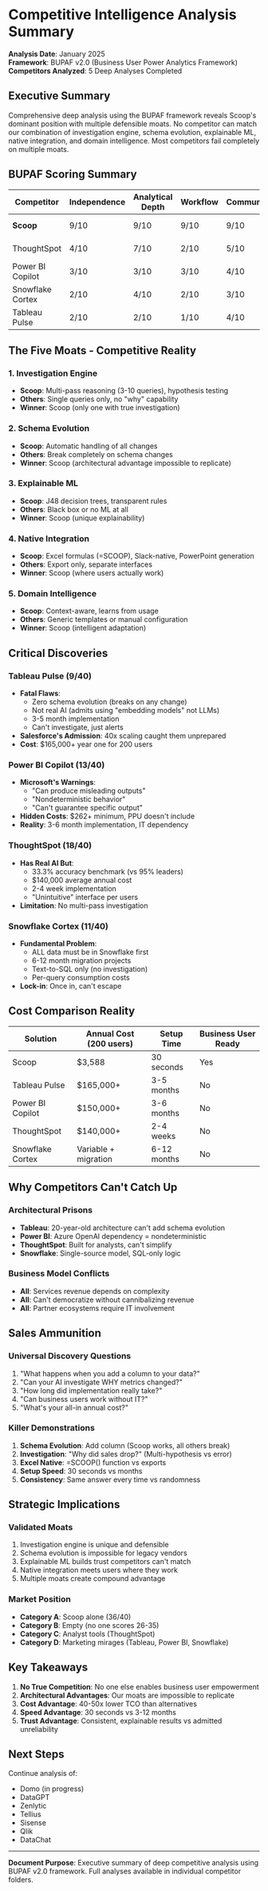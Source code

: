 # Competitive Intelligence Analysis Summary

**Analysis Date**: January 2025  
**Framework**: BUPAF v2.0 (Business User Power Analytics Framework)  
**Competitors Analyzed**: 5 Deep Analyses Completed

## Executive Summary

Comprehensive deep analysis using the BUPAF framework reveals Scoop's dominant position with multiple defensible moats. No competitor can match our combination of investigation engine, schema evolution, explainable ML, native integration, and domain intelligence. Most competitors fail completely on multiple moats.

## BUPAF Scoring Summary

| Competitor | Independence | Analytical Depth | Workflow | Communication | **TOTAL** | Category |
|------------|-------------|-----------------|----------|---------------|-----------|----------|
| **Scoop** | 9/10 | 9/10 | 9/10 | 9/10 | **36/40** | A - Empowerment |
| ThoughtSpot | 4/10 | 7/10 | 2/10 | 5/10 | **18/40** | C - Analyst Tool |
| Power BI Copilot | 3/10 | 3/10 | 3/10 | 4/10 | **13/40** | D - Mirage |
| Snowflake Cortex | 2/10 | 4/10 | 2/10 | 3/10 | **11/40** | D - Mirage |
| Tableau Pulse | 2/10 | 2/10 | 1/10 | 4/10 | **9/40** | D - Mirage |

## The Five Moats - Competitive Reality

### 1. Investigation Engine
- **Scoop**: Multi-pass reasoning (3-10 queries), hypothesis testing
- **Others**: Single queries only, no "why" capability
- **Winner**: Scoop (only one with true investigation)

### 2. Schema Evolution
- **Scoop**: Automatic handling of all changes
- **Others**: Break completely on schema changes
- **Winner**: Scoop (architectural advantage impossible to replicate)

### 3. Explainable ML
- **Scoop**: J48 decision trees, transparent rules
- **Others**: Black box or no ML at all
- **Winner**: Scoop (unique explainability)

### 4. Native Integration
- **Scoop**: Excel formulas (=SCOOP), Slack-native, PowerPoint generation
- **Others**: Export only, separate interfaces
- **Winner**: Scoop (where users actually work)

### 5. Domain Intelligence
- **Scoop**: Context-aware, learns from usage
- **Others**: Generic templates or manual configuration
- **Winner**: Scoop (intelligent adaptation)

## Critical Discoveries

### Tableau Pulse (9/40)
- **Fatal Flaws**: 
  - Zero schema evolution (breaks on any change)
  - Not real AI (admits using "embedding models" not LLMs)
  - 3-5 month implementation
  - Can't investigate, just alerts
- **Salesforce's Admission**: 40x scaling caught them unprepared
- **Cost**: $165,000+ year one for 200 users

### Power BI Copilot (13/40)
- **Microsoft's Warnings**:
  - "Can produce misleading outputs"
  - "Nondeterministic behavior" 
  - "Can't guarantee specific output"
- **Hidden Costs**: $262+ minimum, PPU doesn't include
- **Reality**: 3-6 month implementation, IT dependency

### ThoughtSpot (18/40)
- **Has Real AI But**:
  - 33.3% accuracy benchmark (vs 95% leaders)
  - $140,000 average annual cost
  - 2-4 week implementation
  - "Unintuitive" interface per users
- **Limitation**: No multi-pass investigation

### Snowflake Cortex (11/40)
- **Fundamental Problem**:
  - ALL data must be in Snowflake first
  - 6-12 month migration projects
  - Text-to-SQL only (no investigation)
  - Per-query consumption costs
- **Lock-in**: Once in, can't escape

## Cost Comparison Reality

| Solution | Annual Cost (200 users) | Setup Time | Business User Ready |
|----------|------------------------|------------|-------------------|
| Scoop | $3,588 | 30 seconds | Yes |
| Tableau Pulse | $165,000+ | 3-5 months | No |
| Power BI Copilot | $150,000+ | 3-6 months | No |
| ThoughtSpot | $140,000+ | 2-4 weeks | No |
| Snowflake Cortex | Variable + migration | 6-12 months | No |

## Why Competitors Can't Catch Up

### Architectural Prisons
- **Tableau**: 20-year-old architecture can't add schema evolution
- **Power BI**: Azure OpenAI dependency = nondeterministic
- **ThoughtSpot**: Built for analysts, can't simplify
- **Snowflake**: Single-source model, SQL-only logic

### Business Model Conflicts
- **All**: Services revenue depends on complexity
- **All**: Can't democratize without cannibalizing revenue
- **All**: Partner ecosystems require IT involvement

## Sales Ammunition

### Universal Discovery Questions
1. "What happens when you add a column to your data?"
2. "Can your AI investigate WHY metrics changed?"
3. "How long did implementation really take?"
4. "Can business users work without IT?"
5. "What's your all-in annual cost?"

### Killer Demonstrations
1. **Schema Evolution**: Add column (Scoop works, all others break)
2. **Investigation**: "Why did sales drop?" (Multi-hypothesis vs error)
3. **Excel Native**: =SCOOP() function vs exports
4. **Setup Speed**: 30 seconds vs months
5. **Consistency**: Same answer every time vs randomness

## Strategic Implications

### Validated Moats
1. Investigation engine is unique and defensible
2. Schema evolution is impossible for legacy vendors
3. Explainable ML builds trust competitors can't match
4. Native integration meets users where they work
5. Multiple moats create compound advantage

### Market Position
- **Category A**: Scoop alone (36/40)
- **Category B**: Empty (no one scores 26-35)
- **Category C**: Analyst tools (ThoughtSpot)
- **Category D**: Marketing mirages (Tableau, Power BI, Snowflake)

## Key Takeaways

1. **No True Competition**: No one else enables business user empowerment
2. **Architectural Advantages**: Our moats are impossible to replicate
3. **Cost Advantage**: 40-50x lower TCO than alternatives
4. **Speed Advantage**: 30 seconds vs 3-12 months
5. **Trust Advantage**: Consistent, explainable results vs admitted unreliability

## Next Steps

Continue analysis of:
- Domo (in progress)
- DataGPT
- Zenlytic
- Tellius
- Sisense
- Qlik
- DataChat

---

**Document Purpose**: Executive summary of deep competitive analysis using BUPAF v2.0 framework. Full analyses available in individual competitor folders.